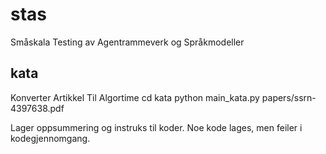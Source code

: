 # stas
Småskala Testing av Agentrammeverk og Språkmodeller


## kata
Konverter Artikkel Til Algortime
cd kata
python main_kata.py papers/ssrn-4397638.pdf

Lager oppsummering og instruks til koder. Noe kode lages, men feiler i kodegjennomgang. 